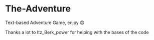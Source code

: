# The-Adventure
Text-based Adventure Game,
enjoy 😊

Thanks a lot to Itz_Berk_power for helping with the bases of the code 
